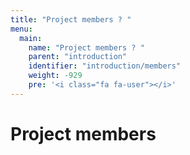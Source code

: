 ```yaml
---
title: "Project members ? "
menu:
  main:
    name: "Project members ? "
    parent: "introduction"
    identifier: "introduction/members"
    weight: -929
    pre: '<i class="fa fa-user"></i>'
---
```


# Project members